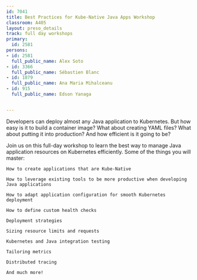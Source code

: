 ---
id: 7041
title: Best Practices for Kube-Native Java Apps Workshop
classroom: A405
layout: preso_details
track: full day workshops
primary:
  id: 2581
persons:
- id: 2581
  full_public_name: Alex Soto
- id: 3366
  full_public_name: Sébastien Blanc
- id: 1879
  full_public_name: Ana Maria Mihalceanu
- id: 915
  full_public_name: Edson Yanaga

---
Developers can deploy almost any Java application to Kubernetes. But how easy is it to build a container image? What about creating YAML files? What about putting it into production? And how efficient is it going to be?


Join us on this full-day workshop to learn the best way to manage Java application resources on Kubernetes efficiently. Some of the things you will master:

    How to create applications that are Kube-Native
    How to leverage existing tools to be more productive when developing Java applications
    How to adapt application configuration for smooth Kubernetes deployment
    How to define custom health checks
    Deployment strategies
    Sizing resource limits and requests
    Kubernetes and Java integration testing 
    Tailoring metrics
    Distributed tracing
    And much more!
